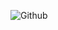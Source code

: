 ![Github](https://opengraph.githubassets.com/b45605520fabeb96af90f868c2f245d3a32e925724ae9fd3ca4d922640fb589b/Abubakersiddique761/YouToX)

